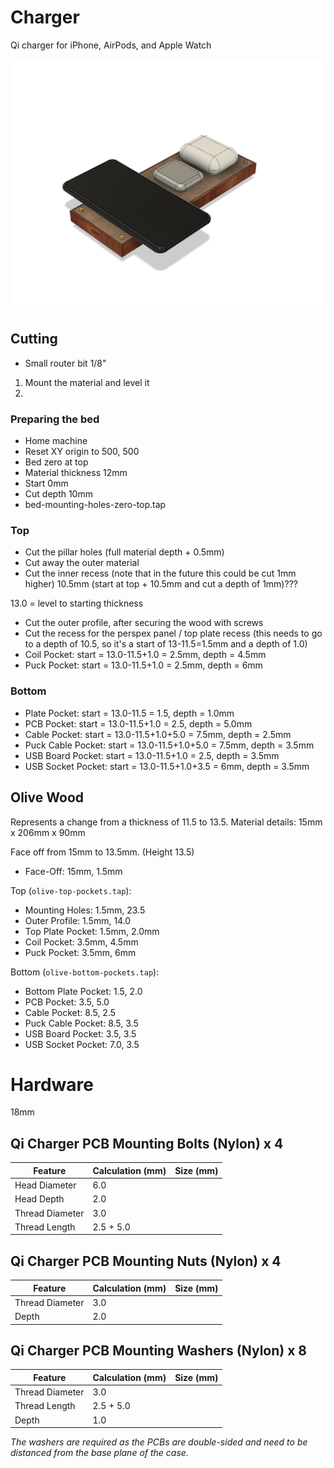 # Charger

Qi charger for iPhone, AirPods, and Apple Watch

![Preview](preview.png)

## Cutting

- Small router bit 1/8"

1. Mount the material and level it
2. 



### Preparing the bed

- Home machine
- Reset XY origin to 500, 500
- Bed zero at top
- Material thickness 12mm
- Start 0mm
- Cut depth 10mm
- bed-mounting-holes-zero-top.tap

### Top

- Cut the pillar holes (full material depth + 0.5mm)
- Cut away the outer material
- Cut the inner recess (note that in the future this could be cut 1mm higher) 10.5mm (start at top + 10.5mm and cut a depth of 1mm)???

13.0 = level to starting thickness



- Cut the outer profile, after securing the wood with screws
- Cut the recess for the perspex panel / top plate recess (this needs to go to a depth of 10.5, so it's a start of 13-11.5=1.5mm and a depth of 1.0)
- Coil Pocket: start = 13.0-11.5+1.0 = 2.5mm, depth = 4.5mm
- Puck Pocket: start = 13.0-11.5+1.0 = 2.5mm, depth = 6mm

### Bottom

- Plate Pocket: start = 13.0-11.5 = 1.5, depth = 1.0mm
- PCB Pocket: start = 13.0-11.5+1.0 = 2.5, depth = 5.0mm
- Cable Pocket: start = 13.0-11.5+1.0+5.0 = 7.5mm, depth = 2.5mm
- Puck Cable Pocket: start = 13.0-11.5+1.0+5.0 = 7.5mm, depth = 3.5mm
- USB Board Pocket: start = 13.0-11.5+1.0 = 2.5, depth = 3.5mm
- USB Socket Pocket: start = 13.0-11.5+1.0+3.5 = 6mm, depth = 3.5mm



## Olive Wood

Represents a change from a thickness of 11.5 to 13.5.
Material details: 15mm x 206mm x 90mm

Face off from 15mm to 13.5mm. (Height 13.5)

- Face-Off: 15mm, 1.5mm

Top (`olive-top-pockets.tap`):

- Mounting Holes: 1.5mm, 23.5
- Outer Profile: 1.5mm, 14.0
- Top Plate Pocket: 1.5mm, 2.0mm
- Coil Pocket: 3.5mm, 4.5mm
- Puck Pocket: 3.5mm, 6mm

Bottom (`olive-bottom-pockets.tap`):

- Bottom Plate Pocket: 1.5, 2.0
- PCB Pocket: 3.5, 5.0
- Cable Pocket: 8.5, 2.5
- Puck Cable Pocket: 8.5, 3.5
- USB Board Pocket: 3.5, 3.5
- USB Socket Pocket: 7.0, 3.5


# Hardware

18mm

## Qi Charger PCB Mounting Bolts (Nylon) x 4

| Feature         | Calculation (mm) | Size (mm) |
| --------------- | ---------------- | --------- |
| Head Diameter	  | 6.0              |           |
| Head Depth      | 2.0              |           |
| Thread Diameter | 3.0              |           |
| Thread Length   | 2.5 + 5.0        |           |


## Qi Charger PCB Mounting Nuts (Nylon) x 4

| Feature         | Calculation (mm) | Size (mm) |
| --------------- | ---------------- | --------- |
| Thread Diameter | 3.0              |           |
| Depth           | 2.0              |           |

## Qi Charger PCB Mounting Washers (Nylon) x 8

| Feature         | Calculation (mm) | Size (mm) |
| --------------- | ---------------- | --------- |
| Thread Diameter | 3.0              |           |
| Thread Length   | 2.5 + 5.0        |           |
| Depth           | 1.0              |           |

_The washers are required as the PCBs are double-sided and need to be distanced from the base plane of the case._
